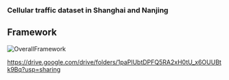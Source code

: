 ### Cellular traffic dataset in Shanghai and Nanjing
## Framework
![OverallFramework](https://github.com/zhazhahui7/STTF/blob/main/dataset/data_sts.png "Statistic of dataets")

https://drive.google.com/drive/folders/1paPlUbtDPFQ5RA2xH0tU_x6OUUBtk9Bq?usp=sharing
